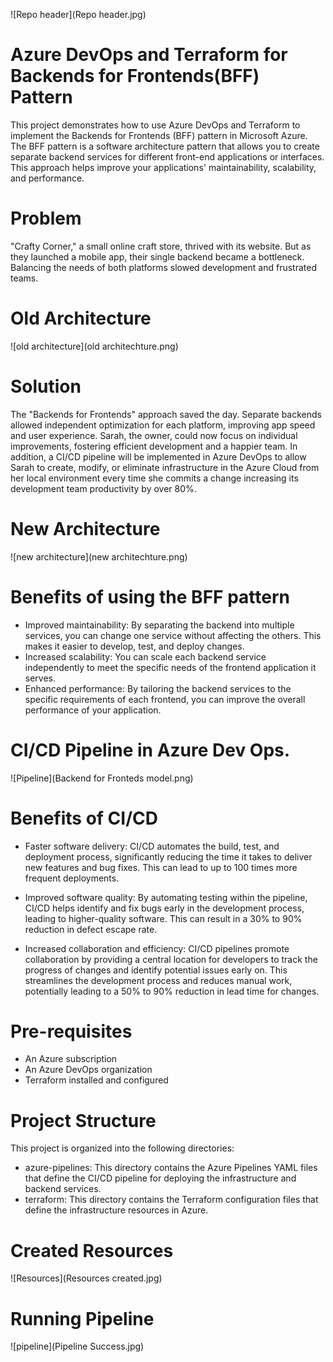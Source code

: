 ![Repo header](Repo header.jpg)
# Azure DevOps and Terraform for Backends for Frontends(BFF) Pattern 
This project demonstrates how to use Azure DevOps and Terraform to implement the Backends for Frontends (BFF) pattern in Microsoft Azure. The BFF pattern is a software architecture pattern that allows you to create separate backend services for different front-end applications or interfaces. This approach helps improve your applications' maintainability, scalability, and performance. 

# Problem
"Crafty Corner," a small online craft store, thrived with its website. But as they launched a mobile app, their single backend became a bottleneck. Balancing the needs of both platforms slowed development and frustrated teams.

# Old Architecture
![old architecture](old architechture.png)

# Solution
The "Backends for Frontends" approach saved the day. Separate backends allowed independent optimization for each platform, improving app speed and user experience. Sarah, the owner, could now focus on individual improvements, fostering efficient development and a happier team. In addition, a CI/CD pipeline will be implemented in Azure DevOps to allow Sarah to create, modify, or eliminate infrastructure in the Azure Cloud from her local environment every time she commits a change increasing its development team productivity by over 80%.

# New Architecture
![new architecture](new architechture.png)

# Benefits of using the BFF pattern
- Improved maintainability: By separating the backend into multiple services, you can change one service without affecting the others. This makes it easier to develop, test, and deploy changes.
- Increased scalability: You can scale each backend service independently to meet the specific needs of the frontend application it serves.
- Enhanced performance: By tailoring the backend services to the specific requirements of each frontend, you can improve the overall performance of your application. 

#  CI/CD Pipeline in Azure Dev Ops.
![Pipeline](Backend for Fronteds model.png)

# Benefits of CI/CD
- Faster software delivery: CI/CD automates the build, test, and deployment process, significantly reducing the time it takes to deliver new features and bug fixes. This can lead to up to 100 times more frequent deployments.

- Improved software quality: By automating testing within the pipeline, CI/CD helps identify and fix bugs early in the development process, leading to higher-quality software. This can result in a 30% to 90% reduction in defect escape rate.

- Increased collaboration and efficiency: CI/CD pipelines promote collaboration by providing a central location for developers to track the progress of changes and identify potential issues early on. This streamlines the development process and reduces manual work, potentially leading to a 50% to 90% reduction in lead time for changes.

# Pre-requisites
- An Azure subscription
- An Azure DevOps organization
- Terraform installed and configured

# Project Structure
This project is organized into the following directories:

- azure-pipelines: This directory contains the Azure Pipelines YAML files that define the CI/CD pipeline for deploying the infrastructure and backend services.
- terraform: This directory contains the Terraform configuration files that define the infrastructure resources in Azure.

# Created Resources
![Resources](Resources created.jpg)

# Running Pipeline
![pipeline](Pipeline Success.jpg)





